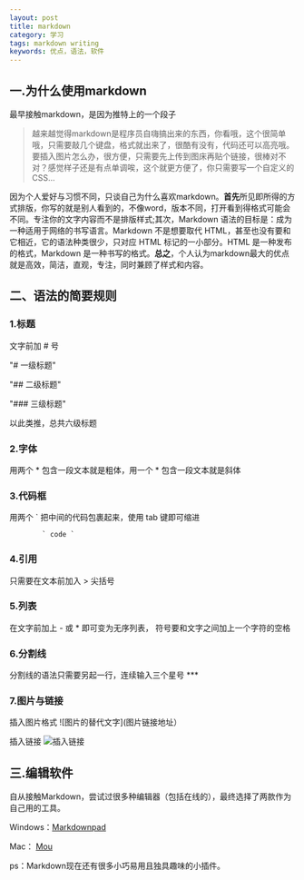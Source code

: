 ```yaml
---
layout: post
title: markdown
category: 学习
tags: markdown writing
keywords: 优点，语法，软件
---
```



## 一.为什么使用markdown 

最早接触markdown，是因为推特上的一个段子   
> 越来越觉得markdown是程序员自嗨搞出来的东西，你看哦，这个很简单哦，只需要敲几个键盘，格式就出来了，很酷有没有，代码还可以高亮哦。要插入图片怎么办，很方便，只需要先上传到图床再贴个链接，很棒对不对？感觉样子还是有点单调唉，这个就更方便了，你只需要写一个自定义的CSS...

因为个人爱好与习惯不同，只谈自己为什么喜欢markdown。**首先**所见即所得的方式排版，你写的就是别人看到的，不像word，版本不同，打开看到得格式可能会不同。专注你的文字内容而不是排版样式;其次，Markdown 语法的目标是：成为一种适用于网络的书写语言。Markdown 不是想要取代 HTML，甚至也没有要和它相近，它的语法种类很少，只对应 HTML 标记的一小部分。HTML 是一种发布的格式，Markdown 是一种书写的格式。**总之**，个人认为markdown最大的优点就是高效，简洁，直观，专注，同时兼顾了样式和内容。

## 二、语法的简要规则

### 1.标题

文字前加 # 号

"# 一级标题"

"## 二级标题"

"### 三级标题"

以此类推，总共六级标题

### 2.字体

用两个 * 包含一段文本就是粗体，用一个 * 包含一段文本就是斜体


### 3.代码框

用两个  `  把中间的代码包裹起来，使用 tab 键即可缩进

  			` code ` 

### 4.引用

只需要在文本前加入 > 尖括号

### 5.列表

在文字前加上 - 或 * 即可变为无序列表， 符号要和文字之间加上一个字符的空格


### 6.分割线

分割线的语法只需要另起一行，连续输入三个星号 ***

### 7.图片与链接

插入图片格式  ![图片的替代文字](图片链接地址）

插入链接
![插入链接](http://7xtcpz.com1.z0.glb.clouddn.com/%E6%8F%92%E5%85%A5%E9%93%BE%E6%8E%A5.JPG)

## 三.编辑软件

自从接触Markdown，尝试过很多种编辑器（包括在线的），最终选择了两款作为自己用的工具。 

Windows：[Markdownpad][1]  

Mac： [Mou][2]  

ps：Markdown现在还有很多小巧易用且独具趣味的小插件。

[1]:http://25.io/mou/
[2]:http://www.markdownpad.com/


    